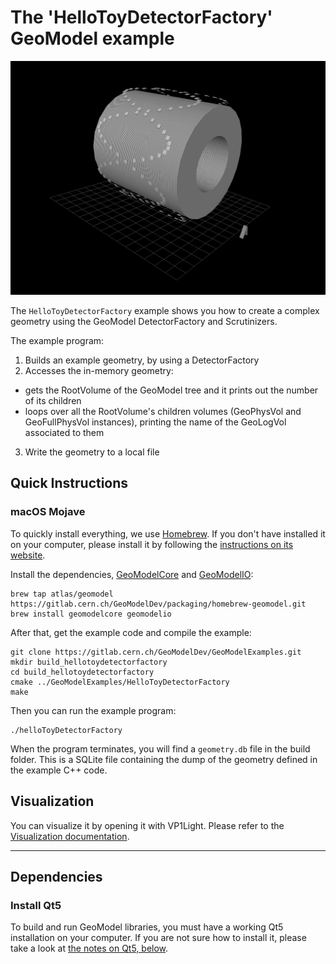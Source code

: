 # The 'HelloToyDetectorFactory' GeoModel example

![](docs/assets/visualization-e7c35926.png)

The `HelloToyDetectorFactory` example shows you how to create a complex geometry using the GeoModel DetectorFactory and Scrutinizers.

The example program:

 1. Builds an example geometry, by using a DetectorFactory
 2. Accesses the in-memory geometry:
   * gets the RootVolume of the GeoModel tree and it prints out the number of its children
   * loops over all the RootVolume's children volumes (GeoPhysVol and GeoFullPhysVol instances), printing the name of the GeoLogVol associated to them
 3. Write the geometry to a local file




## Quick Instructions

### macOS Mojave

To quickly install everything, we use [Homebrew](). If you don't have installed it on your computer, please install it by following the [instructions on its website]().

Install the dependencies, [GeoModelCore](https://gitlab.cern.ch/GeoModelDev/GeoModelCore) and [GeoModelIO](https://gitlab.cern.ch/GeoModelDev/GeoModelIO):

```
brew tap atlas/geomodel https://gitlab.cern.ch/GeoModelDev/packaging/homebrew-geomodel.git
brew install geomodelcore geomodelio
```

After that, get the example code and compile the example:

```
git clone https://gitlab.cern.ch/GeoModelDev/GeoModelExamples.git
mkdir build_hellotoydetectorfactory
cd build_hellotoydetectorfactory
cmake ../GeoModelExamples/HelloToyDetectorFactory
make
```

Then you can run the example program:

```
./helloToyDetectorFactory
```

When the program terminates, you will find a `geometry.db` file in the build folder. This is a SQLite file containing the dump of the geometry defined in the example C++ code.

## Visualization

You can visualize it by opening it with VP1Light. Please refer to the [Visualization documentation](docs/visualization.md).


----

## Dependencies

### Install Qt5

To build and run GeoModel libraries, you must have a working Qt5 installation on your computer.
If you are not sure how to install it, please take a look at [the notes on Qt5, below](#notes-on-qt5).

